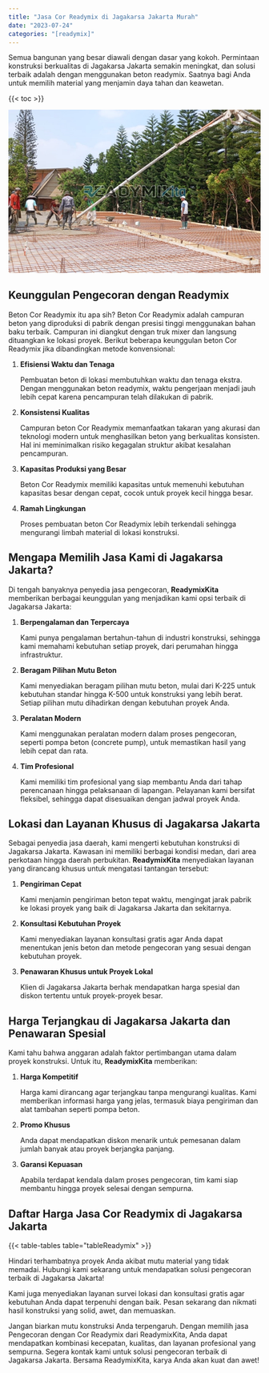 ```yaml
---
title: "Jasa Cor Readymix di Jagakarsa Jakarta Murah"
date: "2023-07-24"
categories: "[readymix]"
---
```


Semua bangunan yang besar diawali dengan dasar yang kokoh. Permintaan konstruksi berkualitas di Jagakarsa Jakarta semakin meningkat, dan solusi terbaik adalah dengan menggunakan beton readymix. Saatnya bagi Anda untuk memilih material yang menjamin daya tahan dan keawetan.

{{< toc >}}

![Jasa Cor Readymix di Jagakarsa Jakarta Murah](/images/readymix/cor-readymix-20.jpg)

## Keunggulan Pengecoran dengan Readymix

Beton Cor Readymix itu apa sih? Beton Cor Readymix adalah campuran beton yang diproduksi di pabrik dengan presisi tinggi menggunakan bahan baku terbaik. Campuran ini diangkut dengan truk mixer dan langsung dituangkan ke lokasi proyek. Berikut beberapa keunggulan beton Cor Readymix jika dibandingkan metode konvensional:

1. **Efisiensi Waktu dan Tenaga**

   Pembuatan beton di lokasi membutuhkan waktu dan tenaga ekstra. Dengan menggunakan beton readymix, waktu pengerjaan menjadi jauh lebih cepat karena pencampuran telah dilakukan di pabrik.

2. **Konsistensi Kualitas**

   Campuran beton Cor Readymix memanfaatkan takaran yang akurasi dan teknologi modern untuk menghasilkan beton yang berkualitas konsisten. Hal ini meminimalkan risiko kegagalan struktur akibat kesalahan pencampuran.

3. **Kapasitas Produksi yang Besar**

   Beton Cor Readymix memiliki kapasitas untuk memenuhi kebutuhan kapasitas besar dengan cepat, cocok untuk proyek kecil hingga besar.

4. **Ramah Lingkungan**

   Proses pembuatan beton Cor Readymix lebih terkendali sehingga mengurangi limbah material di lokasi konstruksi.

## Mengapa Memilih Jasa Kami di Jagakarsa Jakarta?

Di tengah banyaknya penyedia jasa pengecoran, **ReadymixKita** memberikan berbagai keunggulan yang menjadikan kami opsi terbaik di Jagakarsa Jakarta:

1. **Berpengalaman dan Terpercaya**

   Kami punya pengalaman bertahun-tahun di industri konstruksi, sehingga kami memahami kebutuhan setiap proyek, dari perumahan hingga infrastruktur.

2. **Beragam Pilihan Mutu Beton**

   Kami menyediakan beragam pilihan mutu beton, mulai dari K-225 untuk kebutuhan standar hingga K-500 untuk konstruksi yang lebih berat. Setiap pilihan mutu dihadirkan dengan kebutuhan proyek Anda.

3. **Peralatan Modern**

   Kami menggunakan peralatan modern dalam proses pengecoran, seperti pompa beton (concrete pump), untuk memastikan hasil yang lebih cepat dan rata.

4. **Tim Profesional**

   Kami memiliki tim profesional yang siap membantu Anda dari tahap perencanaan hingga pelaksanaan di lapangan. Pelayanan kami bersifat fleksibel, sehingga dapat disesuaikan dengan jadwal proyek Anda.

## Lokasi dan Layanan Khusus di Jagakarsa Jakarta

Sebagai penyedia jasa daerah, kami mengerti kebutuhan konstruksi di Jagakarsa Jakarta. Kawasan ini memiliki berbagai kondisi medan, dari area perkotaan hingga daerah perbukitan. **ReadymixKita** menyediakan layanan yang dirancang khusus untuk mengatasi tantangan tersebut:

1. **Pengiriman Cepat**

   Kami menjamin pengiriman beton tepat waktu, mengingat jarak pabrik ke lokasi proyek yang baik di Jagakarsa Jakarta dan sekitarnya.

2. **Konsultasi Kebutuhan Proyek**

   Kami menyediakan layanan konsultasi gratis agar Anda dapat menentukan jenis beton dan metode pengecoran yang sesuai dengan kebutuhan proyek.

3. **Penawaran Khusus untuk Proyek Lokal**

   Klien di Jagakarsa Jakarta berhak mendapatkan harga spesial dan diskon tertentu untuk proyek-proyek besar.

## Harga Terjangkau di Jagakarsa Jakarta dan Penawaran Spesial

Kami tahu bahwa anggaran adalah faktor pertimbangan utama dalam proyek konstruksi. Untuk itu, **ReadymixKita** memberikan:

1. **Harga Kompetitif**

   Harga kami dirancang agar terjangkau tanpa mengurangi kualitas. Kami memberikan informasi harga yang jelas, termasuk biaya pengiriman dan alat tambahan seperti pompa beton.

2. **Promo Khusus**

   Anda dapat mendapatkan diskon menarik untuk pemesanan dalam jumlah banyak atau proyek berjangka panjang.

3. **Garansi Kepuasan**

   Apabila terdapat kendala dalam proses pengecoran, tim kami siap membantu hingga proyek selesai dengan sempurna.

## Daftar Harga Jasa Cor Readymix di Jagakarsa Jakarta

{{< table-tables table="tableReadymix" >}}

Hindari terhambatnya proyek Anda akibat mutu material yang tidak memadai. Hubungi kami sekarang untuk mendapatkan solusi pengecoran terbaik di Jagakarsa Jakarta!

Kami juga menyediakan layanan survei lokasi dan konsultasi gratis agar kebutuhan Anda dapat terpenuhi dengan baik. Pesan sekarang dan nikmati hasil konstruksi yang solid, awet, dan memuaskan.

Jangan biarkan mutu konstruksi Anda terpengaruh. Dengan memilih jasa Pengecoran dengan Cor Readymix dari ReadymixKita, Anda dapat mendapatkan kombinasi kecepatan, kualitas, dan layanan profesional yang sempurna. Segera kontak kami untuk solusi pengecoran terbaik di Jagakarsa Jakarta. Bersama ReadymixKita, karya Anda akan kuat dan awet!